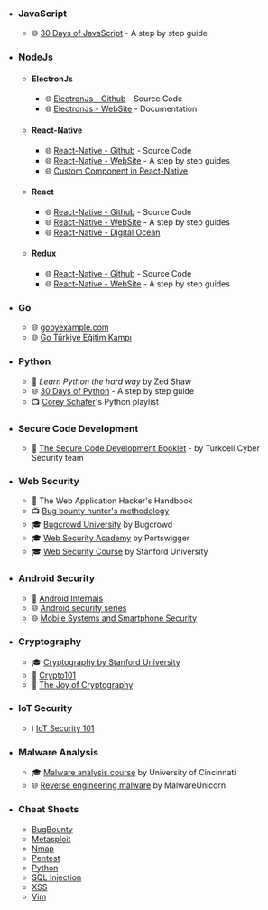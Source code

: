 * ### JavaScript
  - :globe_with_meridians: [30 Days of JavaScript](https://github.com/Asabeneh/30DaysOfJavaScript) - A step by step guide
   
* ### NodeJs   
   * #### ElectronJs
      - :globe_with_meridians: [ElectronJs - Github](https://github.com/electron/electron) - Source Code 
      - :globe_with_meridians: [ElectronJs - WebSite](https://www.electronjs.org/docs/latest/development/source-code-directory-structure) - Documentation
   * #### React-Native
      - :globe_with_meridians: [React-Native - Github](https://github.com/facebook/react-native) - Source Code 
      - :globe_with_meridians: [React-Native - WebSite](https://reactnative.dev/) - A step by step guides
      - :globe_with_meridians: [Custom Component in React-Native](https://www.fastfwd.com/custom-component-in-react-native/)
   * #### React
      - :globe_with_meridians: [React-Native - Github](https://github.com/facebook/react) - Source Code 
      - :globe_with_meridians: [React-Native - WebSite](https://reactjs.org/) - A step by step guides
      - :globe_with_meridians: [React-Native - Digital Ocean](https://www.digitalocean.com/community/tutorials/how-to-create-custom-components-in-react)
   * #### Redux
      - :globe_with_meridians: [React-Native - Github](https://github.com/reduxjs/redux) - Source Code 
      - :globe_with_meridians: [React-Native - WebSite](https://redux.js.org/) - A step by step guides
   
* ### Go
  - :globe_with_meridians: [gobyexample.com](https://gobyexample.com)
  - :globe_with_meridians: [Go Türkiye Eğitim Kampı](https://www.youtube.com/playlist?list=PLX2txCMVbkjyqrdV5TsJ5iW-bhVNeBMaq)

* ### Python
  - :book: *Learn Python the hard way* by Zed Shaw
  - :globe_with_meridians: [30 Days of Python](https://github.com/Asabeneh/30-Days-Of-Python) - A step by step guide
  - :tv: [Corey Schafer](https://www.youtube.com/playlist?list=PL-osiE80TeTt2d9bfVyTiXJA-UTHn6WwU)'s Python playlist

* ### Secure Code Development
  - :book: [The Secure Code Development Booklet](https://turkcelloffensivesecurity.gitbook.io/guvenli-kod-gelistirme-kitapcigi/) - by Turkcell Cyber Security team


* ### Web Security
  - :book: The Web Application Hacker's Handbook
  - :tv: [Bug bounty hunter's methodology](https://www.youtube.com/watch?v=Qw1nNPiH_Go)
  - :mortar_board: [Bugcrowd University](https://github.com/bugcrowd/bugcrowd_university) by Bugcrowd
  - :mortar_board: [Web Security Academy](https://portswigger.net/web-security) by Portswigger
  - :mortar_board: [Web Security Course](https://www.youtube.com/playlist?list=PL1y1iaEtjSYiiSGVlL1cHsXN_kvJOOhu-) by Stanford University

* ### Android Security
  - :book: [Android Internals](http://newandroidbook.com/AIvI-M-RL1.pdf)
  - :globe_with_meridians: [Android security series](https://manifestsecurity.com/android-application-security)
  - :globe_with_meridians: [Mobile Systems and Smartphone Security](https://mobisec.reyammer.io/slides)

* ### Cryptography
  - :mortar_board: [Cryptography by Stanford University](https://www.coursera.org/learn/crypto)
  - :book: [Crypto101](https://www.crypto101.io)
  - :book: [The Joy of Cryptography](https://web.engr.oregonstate.edu/~rosulekm/crypto)

* ### IoT Security
  - :information_source: [IoT Security 101](https://github.com/V33RU/IoTSecurity101)

* ### Malware Analysis
  - :mortar_board: [Malware analysis course](https://class.malware.re/) by University of Cincinnati
  - :globe_with_meridians: [Reverse engineering malware](https://malwareunicorn.org/[[/workshops]]) by MalwareUnicorn 

* ### Cheat Sheets
  - [BugBounty](https://github.com/EdOverflow/bugbounty-cheatsheet)
  - [Metasploit](https://www.sans.org/security-resources/sec560/misc_tools_sheet_v1.pdf)
  - [Nmap](https://stationx-public-download.s3.us-west-2.amazonaws.com/nmap_cheet_sheet_v7.pdf)
  - [Pentest](https://github.com/Tib3rius/Pentest-Cheatsheets)
  - [Python](https://www.pythoncheatsheet.org)
  - [SQL Injection](https://portswigger.net/web-security/sql-injection/cheat-sheet)
  - [XSS](https://portswigger.net/web-security/cross-site-scripting/cheat-sheet.pdf)
  - [Vim](https://linuxacademy.com/site-content/uploads/2019/05/vim-1.png)